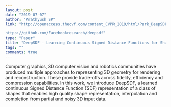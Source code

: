 ```yaml
---
layout: post
date: "2019-07-07"
author: "Prathyush SP"
link: "http://openaccess.thecvf.com/content_CVPR_2019/html/Park_DeepSDF_Learning_Continuous_Signed_Distance_Functions_for_Shape_Representation_CVPR_2019_paper.html

https://github.com/Facebookresearch/deepsdf"
type: "Paper"
title: "DeepSDF - Learning Continuous Signed Distance Functions for Shape Representation"
tags: ""
comments: true
---
```

Computer graphics, 3D computer vision and robotics communities have produced multiple approaches to representing 3D geometry for rendering and reconstruction. These provide trade-offs across fidelity, efficiency and compression capabilities. In this work, we introduce DeepSDF, a learned continuous Signed Distance Function (SDF) representation of a class of shapes that enables high quality shape representation, interpolation and completion from partial and noisy 3D input data.